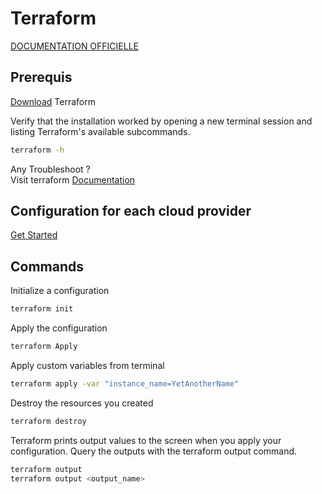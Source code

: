 # Terraform
[DOCUMENTATION OFFICIELLE](https://learn.hashicorp.com/terraform)
## Prerequis

[Download](https://www.terraform.io/downloads) Terraform

Verify that the installation worked by opening a new terminal session and listing Terraform's available subcommands.
```bash
terraform -h
```

Any Troubleshoot ?  
Visit terraform [Documentation](https://learn.hashicorp.com/tutorials/terraform/install-cli?in=terraform/aws-get-started#troubleshoot)
## Configuration for each cloud provider

[Get Started](https://learn.hashicorp.com/terraform)

## Commands

Initialize a configuration
```bash
terraform init
```
Apply the configuration
```bash
terraform Apply
```
Apply custom variables from terminal
```bash
terraform apply -var "instance_name=YetAnotherName"
```
Destroy the resources you created
```bash
terraform destroy
```
Terraform prints output values to the screen when you apply your configuration. Query the outputs with the terraform output command.
```bash
terraform output
terraform output <output_name>
```
